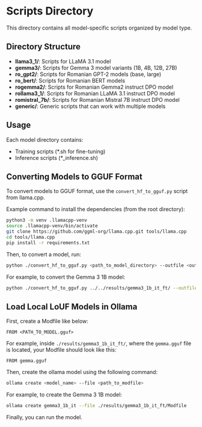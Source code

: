 # Scripts Directory

This directory contains all model-specific scripts organized by model type.

## Directory Structure

- **llama3_1/**: Scripts for LLaMA 3.1 model
- **gemma3/**: Scripts for Gemma 3 model variants (1B, 4B, 12B, 27B)
- **ro_gpt2/**: Scripts for Romanian GPT-2 models (base, large)
- **ro_bert/**: Scripts for Romanian BERT models
- **rogemma2/**: Scripts for Romanian Gemma2 instruct DPO model
- **rollama3_1/**: Scripts for Romanian LLaMA 3.1 instruct DPO model
- **romistral_7b/**: Scripts for Romanian Mistral 7B instruct DPO model
- **generic/**: Generic scripts that can work with multiple models

## Usage

Each model directory contains:
- Training scripts (*.sh for fine-tuning)
- Inference scripts (*_inference.sh)

## Converting Models to GGUF Format

To convert models to GGUF format, use the `convert_hf_to_gguf.py` script from llama.cpp.

Example command to install the dependencies (from the root directory):

```bash
python3 -m venv .llamacpp-venv
source .llamacpp-venv/bin/activate
git clone https://github.com/ggml-org/llama.cpp.git tools/llama.cpp
cd tools/llama.cpp
pip install -r requirements.txt
```

Then, to convert a model, run:

```bash
python ./convert_hf_to_gguf.py <path_to_model_directory> --outfile <output_file.gguf> --outtype <output_type>
```

For example, to convert the Gemma 3 1B model:

```bash
python ./convert_hf_to_gguf.py ../../results/gemma3_1b_it_ft/ --outfile ../../results/gemma3_1b_it_ft/gemma.gguf --outtype f16
```

## Load Local LoUF Models in Ollama

First, create a Modfile like below:

```text
FROM <PATH_TO_MODEL.gguf>
```

For example, inside `./results/gemma3_1b_it_ft/`, where the `gemma.gguf` file is located, your Modfile should look like this:

```text
FROM gemma.gguf
```

Then, create the ollama model using the following command:

```bash
ollama create <model_name> --file <path_to_modfile>
```

For example, to create the Gemma 3 1B model:

```bash
ollama create gemma3_1b_it --file ./results/gemma3_1b_it_ft/Modfile
```

Finally, you can run the model.
